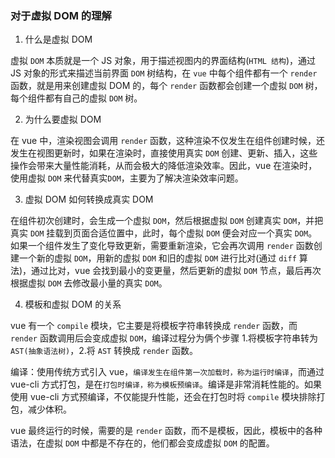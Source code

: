 ### 对于虚拟 DOM 的理解

1. 什么是虚拟 DOM

虚拟 `DOM` 本质就是一个 JS 对象，用于描述视图内的界面结构(`HTML 结构`)，通过 JS 对象的形式来描述当前界面 `DOM` 树结构，在 `vue` 中每个组件都有一个 `render` 函数，就是用来创建虚拟 DOM 的，每个 `render` 函数都会创建一个虚拟 `DOM` 树，每个组件都有自己的虚拟 `DOM` 树。

2. 为什么要虚拟 DOM

在 vue 中，渲染视图会调用 `render` 函数，这种渲染不仅发生在组件创建时候，还发生在视图更新时，如果在渲染时，直接使用真实 `DOM` 创建、更新、插入，这些操作会带来大量性能消耗，从而会极大的降低渲染效率。因此，vue 在渲染时，使用虚拟 `DOM` 来代替真实`DOM`，主要为了解决渲染效率问题。

3. 虚拟 DOM 如何转换成真实 DOM

在组件初次创建时，会生成一个虚拟 `DOM`，然后根据虚拟 `DOM` 创建真实 `DOM`，并把真实 `DOM` 挂载到页面合适位置中，此时，每个虚拟 `DOM` 便会对应一个真实 `DOM`。
如果一个组件发生了变化导致更新，需要重新渲染，它会再次调用 `render` 函数创建一个新的虚拟 `DOM`，用新的虚拟 `DOM` 和旧的虚拟 `DOM` 进行比对(通过 `diff` 算法)，通过比对，vue 会找到最小的变更量，然后更新的虚拟 `DOM` 节点，最后再次根据虚拟 `DOM` 去修改最小量的真实 `DOM`。

4. 模板和虚拟 DOM 的关系

vue 有一个 `compile` 模块，它主要是将模板字符串转换成 `render` 函数，而 `render` 函数调用后会变成虚拟 `DOM`，编译过程分为俩个步骤 1.将模板字符串转为 `AST(抽象语法树)`，2.将 `AST` 转换成 `render` 函数。

编译：使用传统方式引入 vue，`编译发生在组件第一次加载时，称为运行时编译`，而通过 vue-cli 方式打包，是在`打包时编译，称为模板预编译`。编译是非常消耗性能的。如果使用 vue-cli 方式预编译，不仅能提升性能，还会在打包时将 `compile` 模块排除打包，减少体积。

vue 最终运行的时候，需要的是 `render` 函数，而不是模板，因此，模板中的各种语法，在虚拟 `DOM` 中都是不存在的，他们都会变成虚拟 `DOM` 的配置。
